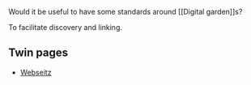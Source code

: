 ---
---

Would it be useful to have some standards around [[Digital garden]]s?

To facilitate discovery and linking.

## Twin pages

- [Webseitz](http://webseitz.fluxent.com/wiki/DigitalGarden)
